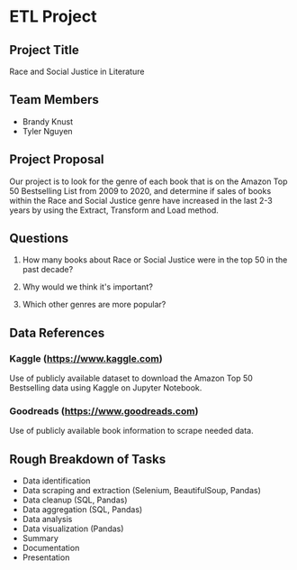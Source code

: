 # ETL Project

## Project Title

Race and Social Justice in Literature

## Team Members

* Brandy Knust
* Tyler Nguyen

## Project Proposal

Our project is to look for the genre of each book that is on the Amazon Top 50 Bestselling List from 2009 to 2020, and determine if sales of books within the Race and Social Justice genre have increased in the last 2-3 years by using the Extract, Transform and Load method.

## Questions 

1. How many books about Race or Social Justice were in the top 50 in the past decade?

2. Why would we think it's important?

3. Which other genres are more popular?

## Data References

### Kaggle (https://www.kaggle.com)
Use of publicly available dataset to download the Amazon Top 50 Bestselling data using Kaggle on Jupyter Notebook.

### Goodreads (https://www.goodreads.com)
Use of publicly available book information to scrape needed data.

## Rough Breakdown of Tasks

* Data identification
* Data scraping and extraction (Selenium, BeautifulSoup, Pandas)
* Data cleanup (SQL, Pandas)
* Data aggregation (SQL, Pandas)
* Data analysis
* Data visualization (Pandas)
* Summary
* Documentation
* Presentation
